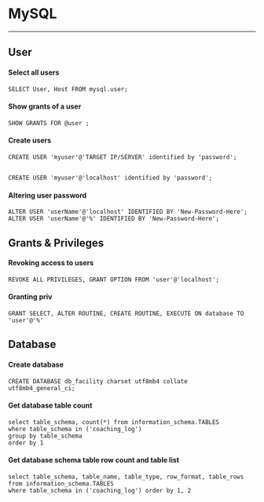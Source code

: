 # MySQL
---

## User

#### Select all users
```mysql
SELECT User, Host FROM mysql.user;
```


#### Show grants of a user

```mysql
SHOW GRANTS FOR @user ;
```

#### Create users
```mysql
CREATE USER 'myuser'@'TARGET IP/SERVER' identified by 'password';


CREATE USER 'myuser'@'localhost' identified by 'password';
```

#### Altering user password
```mysql
ALTER USER 'userName'@'localhost' IDENTIFIED BY 'New-Password-Here';
ALTER USER 'userName'@'%' IDENTIFIED BY 'New-Password-Here';
```

## Grants & Privileges

#### Revoking access to users
```mysql
REVOKE ALL PRIVILEGES, GRANT OPTION FROM 'user'@'localhost';
```

#### Granting priv
```mysql
GRANT SELECT, ALTER ROUTINE, CREATE ROUTINE, EXECUTE ON database TO 'user'@'%'
```


## Database

#### Create database 
```mysql
CREATE DATABASE db_facility charset utf8mb4 collate utf8mb4_general_ci;
```

#### Get database table count
```mysql
select table_schema, count(*) from information_schema.TABLES
where table_schema in ('coaching_log')
group by table_schema
order by 1
```

#### Get database schema table row count and table list
```mysql
select table_schema, table_name, table_type, row_format, table_rows
from information_schema.TABLES
where table_schema in ('coaching_log') order by 1, 2
```
